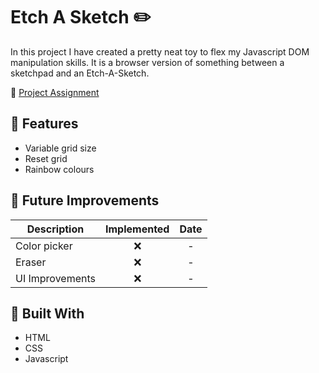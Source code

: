 # Etch A Sketch ✏️

In this project I have created a pretty neat toy to flex my Javascript DOM manipulation skills. It is a browser version of something between a sketchpad and an Etch-A-Sketch.

📜 [Project Assignment](https://www.theodinproject.com/lessons/foundations-etch-a-sketch)

## 📱 Features

- Variable grid size
- Reset grid
- Rainbow colours

## 🦉 Future Improvements
| Description | Implemented | Date |
| --- | :---: | :---: |
| Color picker | ❌ | - |
| Eraser | ❌ | - |
| UI Improvements | ❌ | - |

## 🔩 Built With

- HTML
- CSS
- Javascript
